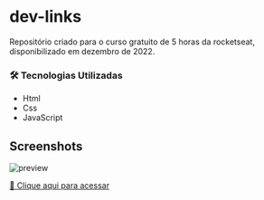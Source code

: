 # dev-links

Repositório criado para o curso gratuito de 5 horas da rocketseat, disponibilizado em dezembro de 2022.

### 🛠 Tecnologias Utilizadas

- Html
- Css
- JavaScript

## Screenshots

![preview](./github/preview.png)

<!-- ## Certificado

![preview](./github/certificado.png) -->

[🔗 Clique aqui para acessar](https://gabrielvictorino8266.github.io/dev-links)
